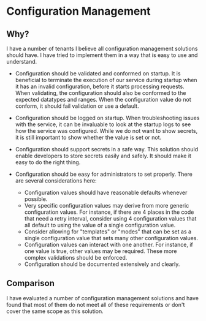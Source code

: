 # Configuration Management

## Why?

I have a number of tenants I believe all configuration management solutions should have. I have tried to implement them in a way that is easy to use and understand.

- Configuration should be validated and conformed on startup. It is beneficial to terminate the execution of our service during startup when it has an invalid configuration, before it starts processing requests. When validating, the configuration should also be conformed to the expected datatypes and ranges. When the configuration value do not conform, it should fail validation or use a default.

- Configuration should be logged on startup. When troubleshooting issues with the service, it can be invaluable to look at the startup logs to see how the service was configured. While we do not want to show secrets, it is still important to show whether the value is set or not.

- Configuration should support secrets in a safe way. This solution should enable developers to store secrets easily and safely. It should make it easy to do the right thing.

- Configuration should be easy for administrators to set properly. There are several considerations here:

  - Configuration values should have reasonable defaults whenever possible.
  - Very specific configuration values may derive from more generic configuration values. For instance, if there are 4 places in the code that need a retry interval, consider using 4 configuration values that all default to using the value of a single configuration value.
  - Consider allowing for "templates" or "modes" that can be set as a single configuration value that sets many other configuration values.
  - Configuration values can interact with one another. For instance, if one value is true, other values may be required. These more complex validations should be enforced.
  - Configuration should be documented extensively and clearly.

## Comparison

I have evaluated a number of configuration management solutions and have found that most of them do not meet all of these requirements or don't cover the same scope as this solution.
